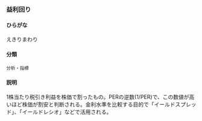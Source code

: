 <div style="display:none;">

## [あ行](securities-terms?id=あ行)

</div>

### 益利回り

#### ひらがな

えきりまわり

#### 分類

`分析・指標`

#### 説明

1株当たり税引き利益を株価で割ったもの。PERの逆数(1/PER)で、この数値が高いほど株価が割安と判断される。金利水準を比較する目的で「イールドスプレッド」、「イールドレシオ」などで活用される。

<div style="display:none;">

## [か行](securities-terms?id=か行)
## [さ行](securities-terms?id=さ行)
## [た行](securities-terms?id=た行)
## [な行](securities-terms?id=な行)
## [は行](securities-terms?id=は行)
## [ま行](securities-terms?id=ま行)
## [や行](securities-terms?id=や行)
## [ら行](securities-terms?id=ら行)
## [わ行](securities-terms?id=わ行)
## [英数字・記号](securities-terms?id=英数字・記号)

</div>

